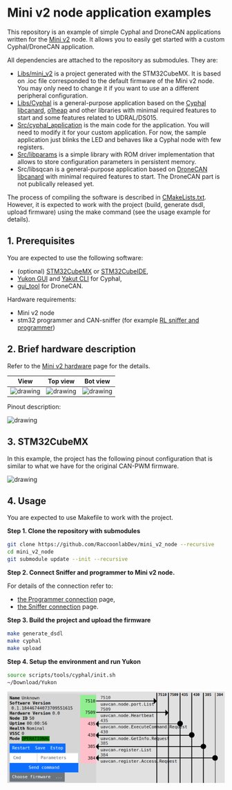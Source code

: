 # Mini v2 node application examples

This repository is an example of simple Cyphal and DroneCAN applications written for the [Mini v2](https://docs.raccoonlab.co/guide/can_pwm/can_pwm_mini_v2.html#pinout) node. It allows you to easily get started with a custom Cyphal/DroneCAN application.

All dependencies are attached to the repository as submodules. They are:

- [Libs/mini_v2](https://github.com/RaccoonLabHardware/mini_v2_ioc) is a project generated with the STM32CubeMX. It is based on .ioc file corresponded to the default firmware of the Mini v2 node. You may only need to change it if you want to use an a different peripheral configuration.
- [Libs/Cyphal](https://github.com/RaccoonlabDev/libcanard_cyphal_application) is a general-purpose application based on the [Cyphal libcanard](https://github.com/OpenCyphal/libcanard), [o1heap](https://github.com/pavel-kirienko/o1heap) and other libraries with minimal required features to start and some features related to UDRAL/DS015.
- [Src/cyphal_application](Src/cyphal_application) is the main code for the application. You will need to modify it for your custom application. For now, the sample application just blinks the LED and behaves like a Cyphal node with few registers.
- [Src/libparams](https://github.com/PonomarevDA/libparams) is a simple library with ROM driver implementation that allows to store configuration parameters in persistent memory.
- Src/libsqcan is a general-purpose application based on [DroneCAN libcanard](https://github.com/dronecan/libcanard) with minimal required features to start. The DroneCAN part is not publically released yet.

The process of compiling the software is described in [CMakeLists.txt](CMakeLists.txt). However, it is expected to work with the project (build, generate dsdl, upload firmware) using the make command (see the usage example for details).

## 1. Prerequisites

You are expected to use the following software:
- (optional) [STM32CubeMX](https://www.st.com/en/development-tools/stm32cubemx.html) or [STM32CubeIDE](https://www.st.com/en/development-tools/stm32cubeide.html),
- [Yukon GUI](https://github.com/OpenCyphal-Garage/yukon) and [Yakut CLI](https://github.com/OpenCyphal/yakut) for Cyphal,
- [gui_tool](https://dronecan.github.io/GUI_Tool/Overview/) for DroneCAN.

Hardware requirements:
- Mini v2 node
- stm32 programmer and CAN-sniffer (for example [RL sniffer and programmer](https://docs.raccoonlab.co/guide/programmer_sniffer/))


## 2. Brief hardware description

Refer to the [Mini v2 hardware](https://docs.raccoonlab.co/guide/can_pwm/can_pwm_mini_v2.html#pinout) page for the details.

| View | Top view | Bot view |
| ---- | --- | ------ |
| <img src="https://docs.raccoonlab.co/assets/img/mini_v2_view.bbf1e631.png" alt="drawing"> | <img src="https://docs.raccoonlab.co/assets/img/mini_v2_view_top.6b0ef99e.png" alt="drawing"> | <img src="https://docs.raccoonlab.co/assets/img/mini_v2_view_bottom.ee41f6d5.png" alt="drawing">|

Pinout description:

<img src="https://docs.raccoonlab.co/assets/img/mini_v2_pinout.c14a3021.png" alt="drawing">

## 3. STM32CubeMX

In this example, the project has the following pinout configuration that is similar to what we have for the original CAN-PWM firmware.

<img src="https://raw.githubusercontent.com/RaccoonLabHardware/mini_v2_stm32cubemx_project/main/Assets/stm32cubemx.png" alt="drawing">

## 4. Usage

You are expected to use Makefile to work with the project.

**Step 1. Clone the repository with submodules**

```bash
git clone https://github.com/RaccoonlabDev/mini_v2_node --recursive
cd mini_v2_node
git submodule update --init --recursive
```

**Step 2. Connect Sniffer and programmer to Mini v2 node.**

For details of the connection refer to:
- [the Programmer connection](https://docs.raccoonlab.co/guide/programmer_sniffer/programmer.html) page,
- [the Sniffer connection](https://docs.raccoonlab.co/guide/programmer_sniffer/sniffer.html#_4-1-cyphal-usage) page.

**Step 3. Build the project and upload the firmware**

```bash
make generate_dsdl
make cyphal
make upload
```

**Step 4. Setup the environment and run Yukon**

```bash
source scripts/tools/cyphal/init.sh
~/Download/Yukon
```

<img src="assets/yukon.png" alt="drawing">
